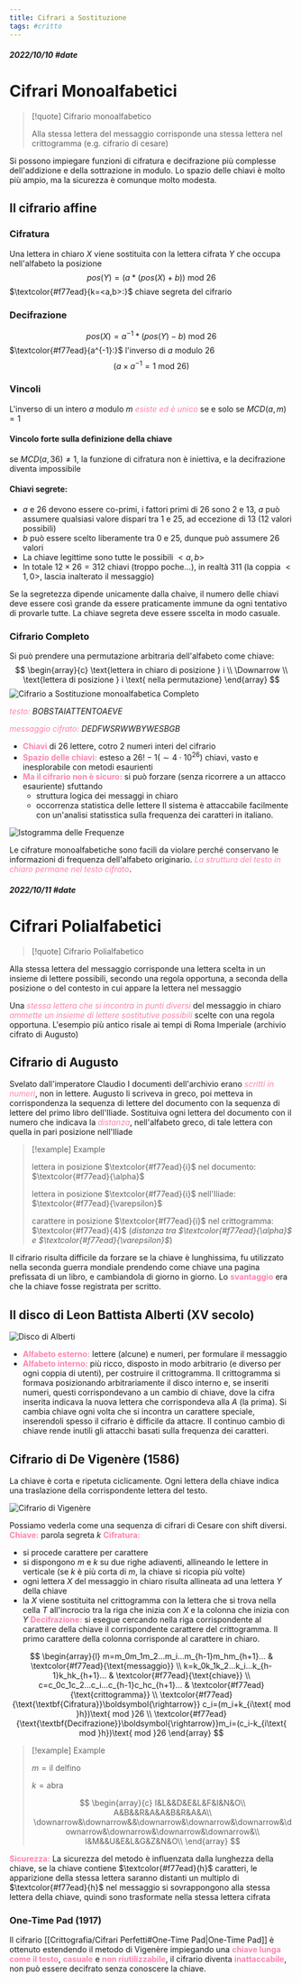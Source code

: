 ```yaml
---
title: Cifrari a Sostituzione
tags: #critto
---
```

##### 2022/10/10 #date 
# Cifrari Monoalfabetici
> [!quote] Cifrario monoalfabetico
> 
> Alla stessa lettera del messaggio corrisponde una stessa lettera nel crittogramma (e.g. cifrario di cesare)

Si possono impiegare funzioni di cifratura e decifrazione più complesse dell'addizione e della sottrazione in modulo. Lo spazio delle chiavi è molto più ampio, ma la sicurezza è comunque molto modesta.
## Il cifrario affine
### Cifratura 
Una lettera in chiaro $X$ viene sostituita con la lettera cifrata $Y$ che occupa nell'alfabeto la posizione
$$
	pos(Y)=(a*(pos(X)+b))\text{ mod }26
$$
$\textcolor{#f77ead}{k=<a,b>:}$ chiave segreta del cifrario

### Decifrazione
$$
	pos(X)=a^{-1}*(pos(Y)-b)\text{ mod }26
$$
$\textcolor{#f77ead}{a^{-1}:}$ l'inverso di $a$ modulo $26$
$$(a\times a^{-1}=1\text{ mod }26)$$
### Vincoli 
L'inverso di un intero $a$ modulo $m$ <span style="color:#ff82b2"><i>esiste ed è unico</i></span> se e solo se $MCD(a,m)=1$
#### Vincolo forte sulla definizione della chiave 
se $MCD(a,36)\neq 1$, la funzione di cifratura non è iniettiva, e la decifrazione diventa impossibile
#### Chiavi segrete:
 - $a$ e $26$ devono essere co-primi, i fattori primi di $26$ sono $2$ e $13$, $a$ può assumere qualsiasi valore dispari tra 1 e 25, ad eccezione di $13$ ($12$ valori possibili)
 - $b$ può essere scelto liberamente tra $0$ e $25$, dunque può assumere $26$ valori
 - La chiave legittime sono tutte le possibili $<a,b>$
 - In totale $12\times 26=312$ chiavi (troppo poche...), in realtà $311$ (la coppia $<1,0>$, lascia inalterato il messaggio)

Se la segretezza dipende unicamente dalla chaive, il numero delle chiavi deve essere così grande da essere praticamente immune da ogni tentativo di provarle tutte. La chiave segreta deve essere sscelta in modo casuale.

### Cifrario Completo
Si può prendere una permutazione arbitraria dell'alfabeto come chiave:
$$
\begin{array}{c}
\text{lettera in chiaro di posizione } i \\
\Downarrow \\
\text{lettera di posizione } i \text{ nella permutazione}
\end{array}
$$
![Cifrario a Sostituzione monoalfabetica Completo](Crittografia/assets/CifMonoCompleto.jpg)

<span style="color:#ff82b2"><i>testo:</i></span> $BOBSTAIATTENTOAEVE$

<span style="color:#ff82b2"><i>messaggio cifrato:</i></span> $DEDFWSRWWBYWESBGB$

- <span style="color:#ff82b2"><b>Chiavi</b></span> di 26 lettere, cotro 2 numeri interi del cifrario
- <span style="color:#ff82b2"><b>Spazio delle chiavi:</b></span> esteso a $26! -1(\sim 4\cdot 10^{26})$ chiavi, vasto e inesplorabile con metodi esaurienti
- <span style="color:#ff82b2"><b>Ma il cifrario non è sicuro:</b></span> si può forzare (senza ricorrere a un attacco esauriente) sfuttando
	- struttura logica dei messaggi in chiaro
	- occorrenza statistica delle lettere
Il sistema è attaccabile facilmente con un'analisi statisstica sulla frequenza dei caratteri in italiano.

![Istogramma delle Frequenze](Crittografia/assets/frequenzaLettere.jpg)

Le cifrature monoalfabetiche sono facili da violare perché conservano le informazioni di frequenza dell'alfabeto originario. <span style="color:#ff82b2"><i>La struttura del testo in chiaro permane nel testo cifrato</i></span>.
##### 2022/10/11 #date 
# Cifrari Polialfabetici
> [!quote] Cifrario Polialfabetico
> 
Alla stessa lettera del messaggio corrisponde una lettera scelta in un insieme di lettere possibili, secondo una regola opportuna, a seconda della posizione o del contesto in cui appare la lettera nel messaggio

Una <span style="color:#ff82b2"><i>stessa lettera che si incontra in punti diversi</i></span> del messaggio in chiaro <span style="color:#ff82b2"><i>ammette un insieme di lettere sostitutive possibili</i></span> scelte con una regola opportuna. L'esempio più antico risale ai tempi di Roma Imperiale (archivio cifrato di Augusto)
## Cifrario di Augusto
Svelato dall'imperatore Claudio
I documenti dell'archivio erano <span style="color:#ff82b2"><i>scritti in numeri</i></span>, non in lettere. Augusto li scriveva in greco, poi metteva in corrispondenza la sequenza di lettere del documento con la sequenza di lettere del primo libro dell'Iliade. Sostituiva ogni lettera del documento con il numero che indicava la <span style="color:#ff82b2"><i>distanza</i></span>, nell'alfabeto greco, di tale lettera con quella in pari posizione nell'Iliade
> [!example] Example 
> 
> lettera in posizione $\textcolor{#f77ead}{i}$ nel documento: $\textcolor{#f77ead}{\alpha}$
> 
> lettera in posizione $\textcolor{#f77ead}{i}$ nell'Iliade: $\textcolor{#f77ead}{\varepsilon}$
> 
> carattere in posizione $\textcolor{#f77ead}{i}$ nel crittogramma: $\textcolor{#f77ead}{4}$ (*distanza tra $\textcolor{#f77ead}{\alpha}$ e $\textcolor{#f77ead}{\varepsilon}$*)

Il cifrario risulta difficile da forzare se la chiave è lunghissima, fu utilizzato nella seconda guerra mondiale prendendo come chiave una pagina prefissata di un libro, e cambiandola di giorno in giorno. Lo <span style="color:#ff82b2"><b>svantaggio</b></span> era che la chiave fosse registrata per scritto.
## Il disco di Leon Battista Alberti (XV secolo)
![Disco di Alberti](Crittografia/assets/discoAlberti.jpg)
- <span style="color:#ff82b2"><b>Alfabeto esterno:</b></span> lettere (alcune) e numeri, per formulare il messaggio
- <span style="color:#ff82b2"><b>Alfabeto interno:</b></span> più ricco, disposto in modo arbitrario (e diverso per ogni coppia di utenti), per costruire il crittogramma.
Il crittogramma si formava posizionando arbitrariamente il disco interno e, se inseriti numeri, questi corrispondevano a un cambio di chiave, dove la cifra inserita indicava la nuova lettera che corrispondeva alla *A* (la prima).
Si cambia chiave ogni volta che si incontra un carattere speciale, inserendoli spesso il cifrario è difficile da attacre. Il continuo cambio di chiave rende inutili gli attacchi basati sulla frequenza dei caratteri.
## Cifrario di De Vigenère (1586)
La chiave è corta e ripetuta ciclicamente. Ogni lettera della chiave indica una traslazione della corrispondente lettera del testo.

![Cifrario di Vigenère](Crittografia/assets/Vigenère.jpg)

Possiamo vederla come una sequenza di cifrari di Cesare con shift diversi.
<span style="color:#ff82b2"><b>Chiave:</b></span> parola segreta $k$
<span style="color:#ff82b2"><b>Cifratura:</b></span>
- si procede carattere per carattere
- si dispongono $m$ e $k$ su due righe adiaventi, allineando le lettere in verticale (se $k$ è più corta di $m$, la chiave si ricopia più volte)
- ogni lettera $X$ del messaggio in chiaro risulta allineata ad una lettera $Y$ della chiave
- la $X$ viene sostituita nel crittogramma con la lettera che si trova nella cella $T$ all'incrocio tra la riga che inizia con $X$ e la colonna che inizia con $Y$
<span style="color:#ff82b2"><b>Decifrazione:</b></span> si esegue cercando nella riga corrispondente al carattere della chiave il corrispondente carattere del crittogramma. Il primo carattere della colonna corrisponde al carattere in chiaro.

$$
\begin{array}{l}
	m=m_0m_1m_2...m_i...m_{h-1}m_hm_{h+1}... & \textcolor{#f77ead}{\text{messaggio}} \\
	k=k_0k_1k_2...k_i...k_{h-1}k_hk_{h+1}... & \textcolor{#f77ead}{\text{chiave}} \\
	c=c_0c_1c_2...c_i...c_{h-1}c_hc_{h+1}... & \textcolor{#f77ead}{\text{crittogramma}} \\
	\textcolor{#f77ead}{\text{\textbf{Cifratura}}\boldsymbol{\rightarrow}}  c_i=(m_i+k_{i\text{ mod }h})\text{ mod }26 \\
	\textcolor{#f77ead}{\text{\textbf{Decifrazione}}\boldsymbol{\rightarrow}}m_i=(c_i-k_{i\text{ mod }h})\text{ mod }26
\end{array}
$$
> [!example] Example 
> 
> $m=\text{il delfino}$
> 
> $k=\text{abra}$
> 
> $$
> \begin{array}{c}
> I&L&&D&E&L&F&I&N&O\\
> A&B&&R&A&A&B&R&A&A\\
> \downarrow&\downarrow&&\downarrow&\downarrow&\downarrow&\downarrow&\downarrow&\downarrow&\downarrow&\\
> I&M&&U&E&L&G&Z&N&O\\
> \end{array}
> $$

<span style="color:#ff82b2"><b>Sicurezza:</b></span> La sicurezza del metodo è influenzata dalla lunghezza della chiave, se la chiave contiene $\textcolor{#f77ead}{h}$ caratteri, le apparizione della stessa lettera saranno distanti un multiplo di $\textcolor{#f77ead}{h}$ nel messaggio si sovrappongono alla stessa lettera della chiave, quindi sono trasformate nella stessa lettera cifrata
### One-Time Pad (1917)
Il cifrario [[Crittografia/Cifrari Perfetti#One-Time Pad|One-Time Pad]] è ottenuto estendendo il metodo di Vigenère impiegando una <span style="color:#ff82b2"><b>chiave lunga come il testo</b></span>, <span style="color:#ff82b2"><b>casuale</b></span> e <span style="color:#ff82b2"><b>non riutilizzabile</b></span>, il cifrario diventa <span style="color:#ff82b2"><b>inattaccabile</b></span>, non può essere decifrato senza conoscere la chiave.